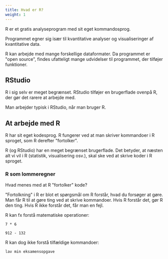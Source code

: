 ```yaml
---
title: Hvad er R?
weight: 1
---
```

R er et gratis analyseprogram med sit eget kommandosprog.

Programmet egner sig især til kvantitative analyser og visualiseringer af kvantitative data.

R kan arbejde med mange forskellige dataformater. Da programmet er "open source", findes ufatteligt mange udvidelser til programmet, der tilføjer funktioner.

## RStudio

R i sig selv er meget begrænset. RStudio tilføjer en brugerflade ovenpå R, der gør det rarere at arbejde med.

Man arbejder typisk i RStudio, når man bruger R.

## At arbejde med R

R har sit eget kodesprog. R fungerer ved at man skriver kommandoer i R sproget, som R derefter "fortolker".

R (og RStudio) har en meget begrænset brugerflade. Det betyder, at næsten alt vi vil i R (statistik, visualisering osv.), skal ske ved at skrive koder i R sproget.

### R som lommeregner

Hvad menes med at R "fortolker" kode?

"Fortolkning" i R er blot et spørgsmål om R forstår, hvad du forsøger at gøre. Man får R til at gøre ting ved at skrive kommandoer. Hvis R forstår det, gør R den ting. Hvis R ikke forstår det, får man en fejl.

R kan fx forstå matematiske operationer:

```{r}
7 * 6
```

```{r}
912 - 132
```

R kan dog ikke forstå tilfældige kommandoer:

```{r}
lav min eksamensopgave
```
